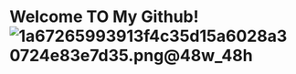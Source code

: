 # Welcome TO My Github!![1a67265993913f4c35d15a6028a30724e83e7d35.png@48w_48h](image/.README_image/1a67265993913f4c35d15a6028a30724e83e7d35.png@48w_48h-17356726662672.png)